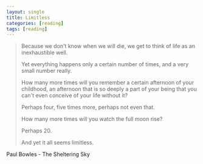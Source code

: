 ```yaml
---
layout: single
title: Limitless
categories: [reading]
tags: [reading]
---
```


> Because we don't know when we will die, we get to think of life as an inexhaustible well.  
>
> Yet everything happens only a certain number of times, and a very small number really.  
>
> How many more times will you remember a certain afternoon of your childhood, an afternoon that 
> is so deeply a part of your being that you can't even conceive of your life without it?  
>
> Perhaps four, five times more, perhaps not even that.  
>
> How many more times will you watch the full moon rise?  
>
> Perhaps 20.  
>
> And yet it all seems limitless.

Paul Bowles - The Sheltering Sky
